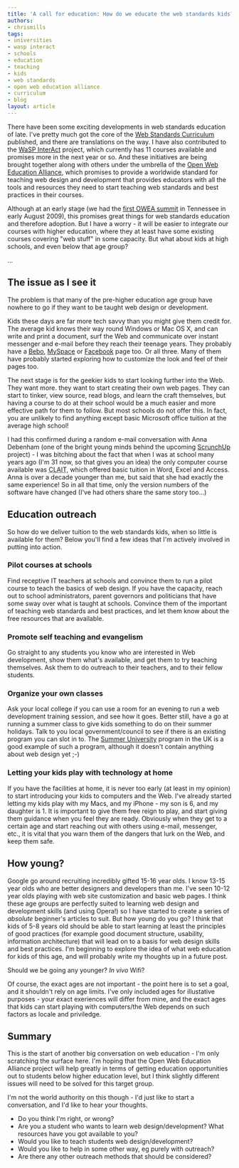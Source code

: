 ```yaml
---
title: 'A call for education: How do we educate the web standards kids?'
authors:
- chrismills
tags:
- universities
- wasp interact
- schools
- education
- teaching
- kids
- web standards
- open web education alliance
- curriculum
- blog
layout: article
---
```

<p><p>There have been some exciting developments in web standards education of late. I&#39;ve pretty much got the core of the <a href="http://www.opera.com/wsc/" rel="nofollow">Web Standards Curriculum</a> published, and there are translations on the way. I have also contributed to the <a href="http://interact.webstandards.org" rel="nofollow">WaSP InterAct</a> project, which currently has 11 courses available and promises more in the next year or so. And these initiatives are being brought together along with others under the umbrella of the <a href="http://www.w3.org/2005/Incubator/owea/charter-20090617.html" rel="nofollow">Open Web Education Alliance</a>, which promises to provide a worldwide standard for teaching web design and development that provides educators with all the tools and resources they need to start teaching web standards and best practices in their courses.</p>

<p>Although at an early stage (we had the <a href="http://webeducationrocks.com/" rel="nofollow">first OWEA summit</a> in Tennessee in early August 2009), this promises great things for web standards education and therefore adoption. But I have a worry - it will be easier to integrate our courses with higher education, where they at least have some existing courses covering &quot;web stuff&quot; in some capacity. But what about kids at high schools, and even below that age group?</p> ... </p><!--more--><h2>The issue as I see it</h2>

<p>The problem is that many of the pre-higher education age group have nowhere to go if they want to be taught web design or development.</p>

<p>Kids these days are far more tech savvy than you might give them credit for. The average kid knows their way round Windows or Mac OS X, and can write and print a document, surf the Web and communicate over instant messenger and e-mail before they reach their teenage years. They probably have a <a href="http://www.bebo.com">Bebo</a>, <a href="http://www.myspace.com">MySpace</a> or <a href="http://www.facebook.com">Facebook</a> page too. Or all three. Many of them have probably started exploring how to customize the look and feel of their pages too.</p>

<p>The next stage is for the geekier kids to start looking further into the Web. They want more. they want to start creating their own web pages. They can start to tinker, view source, read blogs, and learn the craft themselves, but having a course to do at their school would be a much easier and more effective path for them to follow. But most schools do not offer this. In fact, you are unlikely to find anything except basic Microsoft office tuition at the average high school! </p>

<p>I had this confirmed during a random e-mail conversation with Anna Debenham (one of the bright young minds behind the upcoming <a href="http://www.scrunchup.com">ScrunchUp</a> project) - I was bitching about the fact that when I was at school many years ago (I&#39;m 31 now, so that gives you an idea) the only computer course available was <abbr title="Computer Literacy and Information Technology">CLAIT</abbr>, which offered basic tuition in Word, Excel and Access. Anna is over a decade younger than me, but said that she had exactly the same experience! So in all that time, only the version numbers of the software have changed (I&#39;ve had others share the same story too...)</p>

<h2>Education outreach</h2>

<p>So how do we deliver tuition to the web standards kids, when so little is available for them? Below you&#39;ll find a few ideas that I&#39;m actively involved in putting into action.</p>

<h3>Pilot courses at schools</h3>

<p>Find receptive IT teachers at schools and convince them to run a pilot course to teach the basics of web design. If you have the capacity, reach out to school administrators, parent governors and politicians that have some sway over what is taught at schools. Convince them of the important of teaching web standards and best practices, and let them know about the free resources that are available.</p>

<h3>Promote self teaching and evangelism</h3>

<p>Go straight to any students you know who are interested in Web development, show them what&#39;s available, and get them to try teaching themselves. Ask them to do outreach to their teachers, and to their fellow students.</p>

<h3>Organize your own classes</h3>

<p>Ask your local college if you can use a room for an evening to run a web development training session, and see how it goes. Better still, have a go at running a summer class to give kids something to do on their summer holidays. Talk to you local government/council to see if there is an existing program you can slot in to. The <a href="http://www.summeruni.org/">Summer University</a> program in the UK is a good example of such a program, although it doesn&#39;t contain anything about web design yet ;-)</p>

<h3>Letting your kids play with technology at home</h3>

<p>If you have the facilities at home, it is never too early (at least in my opinion) to start introducing your kids to computers and the Web. I&#39;ve already started letting my kids play with my Macs, and my iPhone - my son is 6, and my daughter is 1. It is important to give them free reign to play, and start giving them guidance when you feel they are ready. Obviously when they get to a certain age and start reaching out with others using e-mail, messenger, etc., it is vital that you warn them of the dangers that lurk on the Web, and keep them safe.</p>

<h2>How young?</h2>

<p>Google go around recruiting incredibly gifted 15-16 year olds. I know 13-15 year olds who are better designers and developers than me. I&#39;ve seen 10-12 year olds playing with web site customization and basic web pages. I think these age groups are perfectly suited to learning web design and development skills (and using Opera!) so I have started to create a series of <em>absolute</em> beginner&#39;s articles to suit. But how young do you go? I think that kids of 5-8 years old should be able to start learning at least the principles of good practices (for example good document structure, usability, information architecture) that will lead on to a basis for web design skills and best practices. I&#39;m beginning to explore the idea of what web education for kids of this age, and will probably write my thoughts up in a future post.</p>

<p>Should we be going any younger? <em>In vivo</em> Wifi?</p>

<p>Of course, the exact ages are not important - the point here is to set a goal, and it shouldn&#39;t rely on age limits. I&#39;ve only included ages for illustative purposes - your exact exeriences will differ from mine, and the exact ages that kids can start playing with computers/the Web depends on such factors as locale and priviledge.</p>

<h2>Summary</h2>

<p>This is the start of another big conversation on web education - I&#39;m only scratching the surface here. I&#39;m hoping that the Open Web Education Alliance project will help greatly in terms of getting education opportunities out to students below higher education level, but I think slightly different issues will need to be solved for this target group.</p>

<p>I&#39;m not the world authority on this though - I&#39;d just like to start a conversation, and I&#39;d like to hear your thoughts.</p>

<ul>
  <li>Do you think I&#39;m right, or wrong?</li>
  <li>Are you a student who wants to learn web design/development? What resources have you got available to you?</li>
  <li>Would you like to teach students web design/development?</li>
  <li>Would you like to help in some other way, eg purely with outreach?</li>
  <li>Are there any other outreach methods that should be considered?</li>
</ul>
